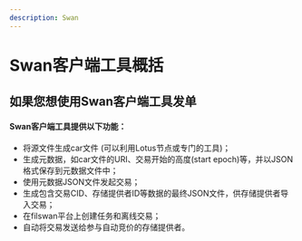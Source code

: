 ```yaml
---
description: Swan
---
```


# Swan客户端工具概括

## 如果您想使用Swan客户端工具发单

#### Swan客户端工具提供以下功能：

* 将源文件生成car文件 (可以利用Lotus节点或专门的工具)；
* 生成元数据，如car文件的URI、交易开始的高度(start epoch)等，并以JSON格式保存到元数据文件中；
* 使用元数据JSON文件发起交易；
* 生成包含交易CID、存储提供者ID等数据的最终JSON文件，供存储提供者导入交易；
* 在filswan平台上创建任务和离线交易；
* 自动将交易发送给参与自动竞价的存储提供者。
